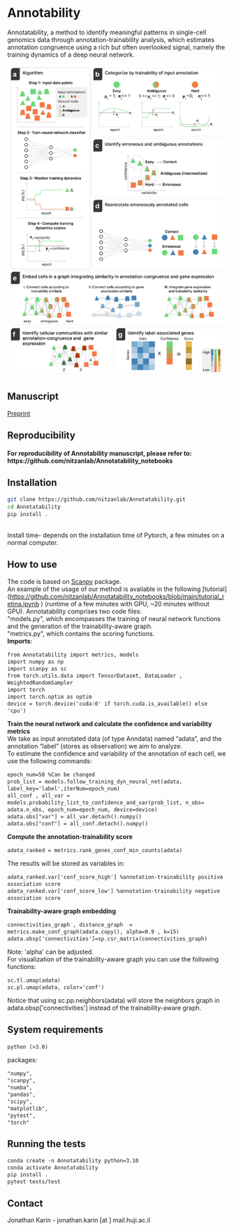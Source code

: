 # Annotability
Annotatability, a method to identify meaningful patterns in single-cell genomics data through annotation-trainability analysis, which estimates annotation congruence using a rich but often overlooked signal, namely the training dynamics of a deep neural network. 

![workflow](https://github.com/nitzanlab/Annotatability/blob/main/fig1.png?raw=true)

<!-- Manuscript -->
## Manuscript
[Preprint](https://www.biorxiv.org/content/10.1101/2024.04.06.588373v1)

<!-- Reproducibility -->
## Reproducibility
<h4> For reproducibility of Annotability manuscript, please refer to:<br /> https://github.com/nitzanlab/Annotatability_notebooks</h4>

<!-- Installation -->
## Installation
```sh
git clone https://github.com/nitzanlab/Annotatability.git
cd Annotatability
pip install .
```
<br />
Install time- depends on the installation time of Pytorch, a few minutes on a normal computer.
<!-- Tests -->

## How to use
The code is based on [Scanpy](https://scanpy.readthedocs.io/en/stable/) package. <br />
An example of the usage of our method is available in the following [tutorial] (https://github.com/nitzanlab/Annotatability_notebooks/blob/main/tutorial_retina.ipynb
) (runtime of a few minutes with GPU, ~20 minutes without GPU).
Annotatability comprises two code files:<br /> "models.py", which encompasses the training of neural network functions and the generation of the trainability-aware graph.<br />
"metrics.py", which contains the scoring functions.<br />
<b>Imports</b>:<br />
```
from Annotatability import metrics, models
import numpy as np
import scanpy as sc
from torch.utils.data import TensorDataset, DataLoader , WeightedRandomSampler
import torch
import torch.optim as optim
device = torch.device('cuda:0' if torch.cuda.is_available() else 'cpu')
```

<b>Train the neural network and calculate the confidence and variability metrics</b><br />
We take as input annotated data (of type Anndata) named “adata”, and the annotation “label” (stores as observation) we aim to analyze.<br />
To estimate the confidence and variability of the annotation of each cell, we  use the following commands:
```
epoch_num=50 %Can be changed
prob_list = models.follow_training_dyn_neural_net(adata, label_key='label',iterNum=epoch_num)
all_conf , all_var = models.probability_list_to_confidence_and_var(prob_list, n_obs= adata.n_obs, epoch_num=epoch_num, device=device)
adata.obs["var"] = all_var.detach().numpy()
adata.obs["conf"] = all_conf.detach().numpy()
```
<b> Compute the annotation-trainability score</b>
```
adata_ranked = metrics.rank_genes_conf_min_counts(adata)
```
The results will be stored as variables in:
```
adata_ranked.var['conf_score_high'] %annotation-trainability positive association score
adata_ranked.var['conf_score_low'] %annotation-trainability negative association score
```

<b> Trainability-aware graph embedding</b> 
```
connectivities_graph , distance_graph  = metrics.make_conf_graph(adata.copy(), alpha=0.9 , k=15)
adata.obsp['connectivities']=sp.csr_matrix(connectivities_graph)
```
Note: 'alpha' can be adjusted.<br />
For visualization of the trainability-aware graph you can use the following functions:

```
sc.tl.umap(adata)
sc.pl.umap(adata, color='conf')
```
Notice that using sc.pp.neighbors(adata) will store the neighbors graph in adata.obsp['connectivities'] instead of the trainability-aware graph.

## System requirements
```
python (>3.0)
```
packages:
```
"numpy",
"scanpy",
"numba",
"pandas",
"scipy",
"matplotlib",
"pytest",
"torch"
```

## Running the tests


```
conda create -n Annotatability python=3.10
conda activate Annotatability
pip install .
pytest tests/test
```

<!-- CONTACT -->
## Contact
Jonathan Karin - jonathan.karin [at ] mail.huji.ac.il <br />
